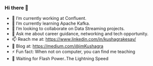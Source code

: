 ### Hi there 👋

<!--
**iamKushagra/iamKushagra** is a ✨ _special_ ✨ repository because its `README.md` (this file) appears on your GitHub profile.
-->

- 🔭 I’m currently working at Confluent.
- 🌱 I’m currently learning Apache Kafka.
- 👯 I’m looking to collaborate on Data Streaming projects.
- 💬 Ask me about career guidance, networking and tech opportunity.
- 📫 Reach me at: https://www.linkedin.com/in/kushagrakesav/ 
- 🎤 Blog at: https://medium.com/@imKushagra 
- ⚡ Fun fact: When not on computer, you can find me teaching 
- 🧙 Waiting for Flash Power..The Lightning Speed
